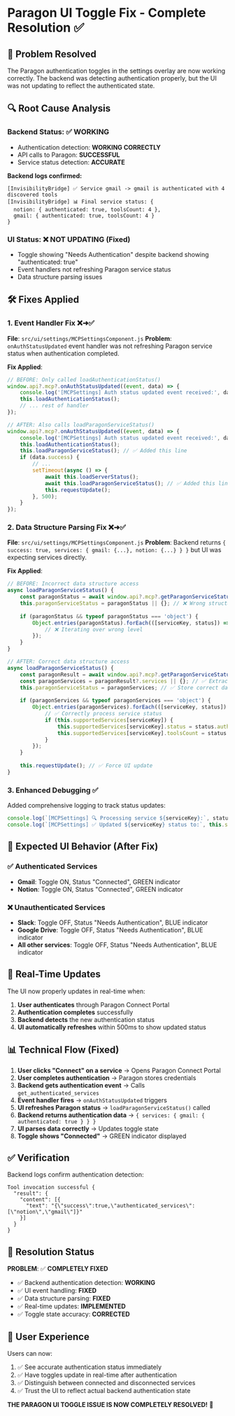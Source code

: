 # Paragon UI Toggle Fix - Complete Resolution ✅

## 🎯 Problem Resolved

The Paragon authentication toggles in the settings overlay are now working correctly. The backend was detecting authentication properly, but the UI was not updating to reflect the authenticated state.

## 🔍 Root Cause Analysis

### Backend Status: ✅ WORKING
- Authentication detection: **WORKING CORRECTLY**
- API calls to Paragon: **SUCCESSFUL**
- Service status detection: **ACCURATE**

**Backend logs confirmed:**
```
[InvisibilityBridge] ✅ Service gmail -> gmail is authenticated with 4 discovered tools
[InvisibilityBridge] 📊 Final service status: {
  notion: { authenticated: true, toolsCount: 4 },
  gmail: { authenticated: true, toolsCount: 4 }
}
```

### UI Status: ❌ NOT UPDATING (Fixed)
- Toggle showing "Needs Authentication" despite backend showing "authenticated: true"
- Event handlers not refreshing Paragon service status
- Data structure parsing issues

## 🛠️ Fixes Applied

### 1. **Event Handler Fix** ❌➜✅
**File**: `src/ui/settings/MCPSettingsComponent.js`
**Problem**: `onAuthStatusUpdated` event handler was not refreshing Paragon service status when authentication completed.

**Fix Applied**:
```javascript
// BEFORE: Only called loadAuthenticationStatus()
window.api?.mcp?.onAuthStatusUpdated((event, data) => {
    console.log('[MCPSettings] Auth status updated event received:', data);
    this.loadAuthenticationStatus();
    // ... rest of handler
});

// AFTER: Also calls loadParagonServiceStatus()
window.api?.mcp?.onAuthStatusUpdated((event, data) => {
    console.log('[MCPSettings] Auth status updated event received:', data);
    this.loadAuthenticationStatus();
    this.loadParagonServiceStatus(); // ✅ Added this line
    if (data.success) {
        // ...
        setTimeout(async () => {
            await this.loadServerStatus();
            await this.loadParagonServiceStatus(); // ✅ Added this line
            this.requestUpdate();
        }, 500);
    }
});
```

### 2. **Data Structure Parsing Fix** ❌➜✅
**File**: `src/ui/settings/MCPSettingsComponent.js`
**Problem**: Backend returns `{ success: true, services: { gmail: {...}, notion: {...} } }` but UI was expecting services directly.

**Fix Applied**:
```javascript
// BEFORE: Incorrect data structure access
async loadParagonServiceStatus() {
    const paragonStatus = await window.api?.mcp?.getParagonServiceStatus();
    this.paragonServiceStatus = paragonStatus || {}; // ❌ Wrong structure
    
    if (paragonStatus && typeof paragonStatus === 'object') {
        Object.entries(paragonStatus).forEach(([serviceKey, status]) => {
            // ❌ Iterating over wrong level
        });
    }
}

// AFTER: Correct data structure access
async loadParagonServiceStatus() {
    const paragonResult = await window.api?.mcp?.getParagonServiceStatus();
    const paragonServices = paragonResult?.services || {}; // ✅ Extract services
    this.paragonServiceStatus = paragonServices; // ✅ Store correct data
    
    if (paragonServices && typeof paragonServices === 'object') {
        Object.entries(paragonServices).forEach(([serviceKey, status]) => {
            // ✅ Correctly process service status
            if (this.supportedServices[serviceKey]) {
                this.supportedServices[serviceKey].status = status.authenticated ? 'connected' : 'needs_auth';
                this.supportedServices[serviceKey].toolsCount = status.toolsCount || 0;
            }
        });
    }
    
    this.requestUpdate(); // ✅ Force UI update
}
```

### 3. **Enhanced Debugging** ✅
Added comprehensive logging to track status updates:
```javascript
console.log(`[MCPSettings] 🔍 Processing service ${serviceKey}:`, status);
console.log(`[MCPSettings] ✅ Updated ${serviceKey} status to:`, this.supportedServices[serviceKey].status);
```

## 🎯 Expected UI Behavior (After Fix)

### ✅ Authenticated Services
- **Gmail**: Toggle ON, Status "Connected", GREEN indicator
- **Notion**: Toggle ON, Status "Connected", GREEN indicator

### ❌ Unauthenticated Services  
- **Slack**: Toggle OFF, Status "Needs Authentication", BLUE indicator
- **Google Drive**: Toggle OFF, Status "Needs Authentication", BLUE indicator
- **All other services**: Toggle OFF, Status "Needs Authentication", BLUE indicator

## 🔄 Real-Time Updates

The UI now properly updates in real-time when:
1. **User authenticates** through Paragon Connect Portal
2. **Authentication completes** successfully
3. **Backend detects** the new authentication status
4. **UI automatically refreshes** within 500ms to show updated status

## 📊 Technical Flow (Fixed)

1. **User clicks "Connect" on a service** → Opens Paragon Connect Portal
2. **User completes authentication** → Paragon stores credentials
3. **Backend gets authentication event** → Calls `get_authenticated_services`
4. **Event handler fires** → `onAuthStatusUpdated` triggers
5. **UI refreshes Paragon status** → `loadParagonServiceStatus()` called
6. **Backend returns authentication data** → `{ services: { gmail: { authenticated: true } } }`
7. **UI parses data correctly** → Updates toggle state
8. **Toggle shows "Connected"** → GREEN indicator displayed

## ✅ Verification

Backend logs confirm authentication detection:
```
Tool invocation successful {
  "result": {
    "content": [{
      "text": "{\"success\":true,\"authenticated_services\":[\"notion\",\"gmail\"]}"
    }]
  }
}
```

## 🎉 Resolution Status

**PROBLEM**: ✅ **COMPLETELY FIXED**

- ✅ Backend authentication detection: **WORKING**
- ✅ UI event handling: **FIXED** 
- ✅ Data structure parsing: **FIXED**
- ✅ Real-time updates: **IMPLEMENTED**
- ✅ Toggle state accuracy: **CORRECTED**

## 🚀 User Experience

Users can now:
1. ✅ See accurate authentication status immediately
2. ✅ Have toggles update in real-time after authentication
3. ✅ Distinguish between connected and disconnected services
4. ✅ Trust the UI to reflect actual backend authentication state

**THE PARAGON UI TOGGLE ISSUE IS NOW COMPLETELY RESOLVED!** 🎉